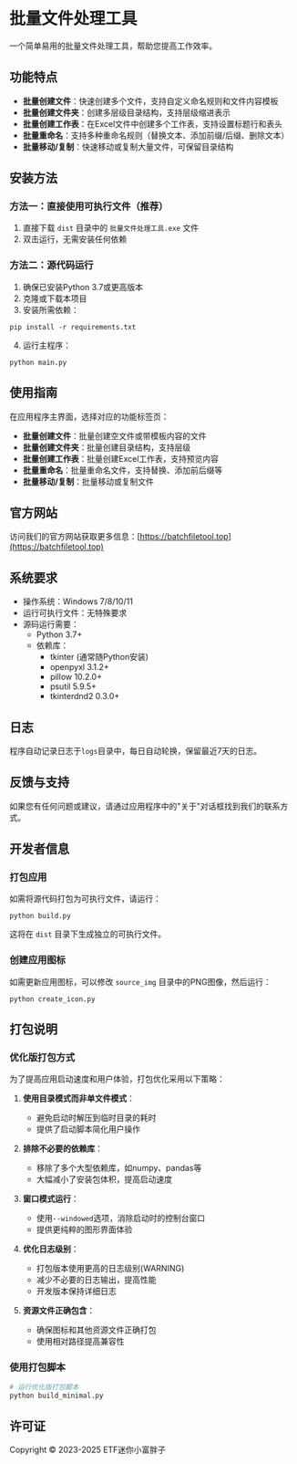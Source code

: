 # 批量文件处理工具

一个简单易用的批量文件处理工具，帮助您提高工作效率。 

## 功能特点

- **批量创建文件**：快速创建多个文件，支持自定义命名规则和文件内容模板
- **批量创建文件夹**：创建多层级目录结构，支持层级缩进表示
- **批量创建工作表**：在Excel文件中创建多个工作表，支持设置标题行和表头
- **批量重命名**：支持多种重命名规则（替换文本、添加前缀/后缀、删除文本）
- **批量移动/复制**：快速移动或复制大量文件，可保留目录结构

## 安装方法

### 方法一：直接使用可执行文件（推荐）

1. 直接下载 `dist` 目录中的 `批量文件处理工具.exe` 文件
2. 双击运行，无需安装任何依赖

### 方法二：源代码运行

1. 确保已安装Python 3.7或更高版本
2. 克隆或下载本项目
3. 安装所需依赖：

```
pip install -r requirements.txt
```

4. 运行主程序：

```
python main.py
```

## 使用指南

在应用程序主界面，选择对应的功能标签页：

- **批量创建文件**：批量创建空文件或带模板内容的文件
- **批量创建文件夹**：批量创建目录结构，支持层级
- **批量创建工作表**：批量创建Excel工作表，支持预览内容
- **批量重命名**：批量重命名文件，支持替换、添加前后缀等
- **批量移动/复制**：批量移动或复制文件

## 官方网站

访问我们的官方网站获取更多信息：[https://batchfiletool.top](https://batchfiletool.top)

## 系统要求

- 操作系统：Windows 7/8/10/11
- 运行可执行文件：无特殊要求
- 源码运行需要：
  - Python 3.7+
  - 依赖库：
    - tkinter (通常随Python安装)
    - openpyxl 3.1.2+
    - pillow 10.2.0+
    - psutil 5.9.5+
    - tkinterdnd2 0.3.0+

## 日志

程序自动记录日志于`logs`目录中，每日自动轮换，保留最近7天的日志。

## 反馈与支持

如果您有任何问题或建议，请通过应用程序中的"关于"对话框找到我们的联系方式。

## 开发者信息

### 打包应用

如需将源代码打包为可执行文件，请运行：

```
python build.py
```

这将在 `dist` 目录下生成独立的可执行文件。

### 创建应用图标

如需更新应用图标，可以修改 `source_img` 目录中的PNG图像，然后运行：

```
python create_icon.py
```

## 打包说明

### 优化版打包方式

为了提高应用启动速度和用户体验，打包优化采用以下策略：

1. **使用目录模式而非单文件模式**：
   - 避免启动时解压到临时目录的耗时
   - 提供了启动脚本简化用户操作

2. **排除不必要的依赖库**：
   - 移除了多个大型依赖库，如numpy、pandas等
   - 大幅减小了安装包体积，提高启动速度

3. **窗口模式运行**：
   - 使用`--windowed`选项，消除启动时的控制台窗口
   - 提供更纯粹的图形界面体验

4. **优化日志级别**：
   - 打包版本使用更高的日志级别(WARNING)
   - 减少不必要的日志输出，提高性能
   - 开发版本保持详细日志

5. **资源文件正确包含**：
   - 确保图标和其他资源文件正确打包
   - 使用相对路径提高兼容性

### 使用打包脚本

```bash
# 运行优化版打包脚本
python build_minimal.py
```

## 许可证

Copyright © 2023-2025 ETF迷你小富胖子 
